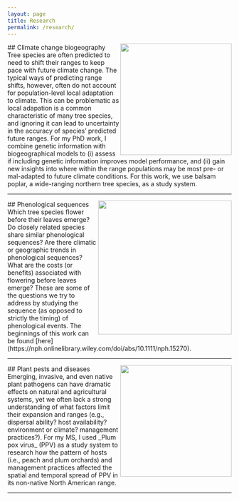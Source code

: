 ```yaml
---
layout: page
title: Research
permalink: /research/
---
```


<img align="right" src="https://agougher.github.io/images/balsam.png" width="250">
## Climate change biogeography
Tree species are often predicted to need to shift their ranges to keep pace with future climate change. The typical ways of predicting range shifts, however, often do not account for population-level local adaptation to climate. This can be problematic as local adapation is a common characteristic of many tree species, and ignoring it can lead to uncertainty in the accuracy of species’ predicted future ranges. For my PhD work, I combine genetic information with biogeographical models to (i) assess if including genetic information improves model performance, and (ii) gain new insights into where within the range populations may be most pre- or mal-adapted to future climate conditions. For this work, we use balsam poplar, a wide-ranging northern tree species, as a study system.

<br clear="right"/> 

---

<img align="right" src="https://agougher.github.io/images/flsphylo.png" width="300">
## Phenological sequences
Which tree species flower before their leaves emerge? Do closely related species share similar phenological sequences? Are there climatic or geographic trends in phenological sequences? What are the costs (or benefits) associated with flowering before leaves emerge? These are some of the questions we try to address by studying the sequence (as opposed to strictly the timing) of phenological events. The beginnings of this work can be found [here](https://nph.onlinelibrary.wiley.com/doi/abs/10.1111/nph.15270).

<br clear="right"/> 

---

<img align="right" src="https://agougher.github.io/images/gallen.png" width="250">
## Plant pests and diseases
Emerging, invasive, and even native plant pathogens can have dramatic effects on natural and agricultural systems, yet we often lack a strong understanding of what factors limit their expansion and ranges (e.g., dispersal ability? host availability? environment or climate? management practices?). For my MS, I used _Plum pox virus_ (PPV) as a study system to research how the pattern of hosts (i.e., peach and plum orchards) and management practices affected the spatial and temporal spread of PPV in its non-native North American range.  

<br clear="right"/> 

---
